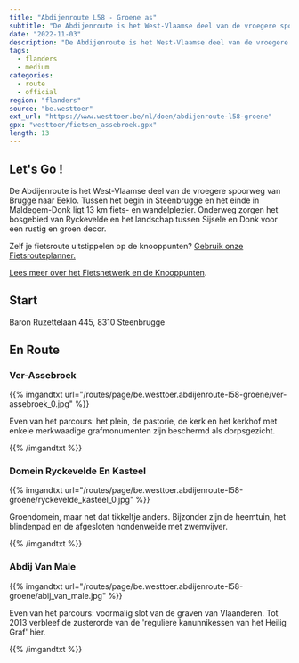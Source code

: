 ```yaml
---
title: "Abdijenroute L58 - Groene as"
subtitle: "De Abdijenroute is het West-Vlaamse deel van de vroegere spoorweg van Brugge naar Eeklo"
date: "2022-11-03"
description: "De Abdijenroute is het West-Vlaamse deel van de vroegere spoorweg van Brugge naar Eeklo" 
tags:
  - flanders
  - medium
categories: 
  - route
  - official
region: "flanders"
source: "be.westtoer"
ext_url: "https://www.westtoer.be/nl/doen/abdijenroute-l58-groene"
gpx: "westtoer/fietsen_assebroek.gpx"
length: 13
---
```


## Let's Go !

De Abdijenroute is het West-Vlaamse deel van de vroegere spoorweg van Brugge naar Eeklo. Tussen het begin in Steenbrugge en het einde in Maldegem-Donk ligt 13 km fiets- en wandelplezier. Onderweg zorgen het bosgebied van Ryckevelde en het landschap tussen Sijsele en Donk voor een rustig en groen decor.

Zelf je fietsroute uitstippelen op de knooppunten? [Gebruik onze Fietsrouteplanner.](https://www.westtoer.be/nl/fietsrouteplanner)

[Lees meer over het Fietsnetwerk en de Knooppunten](https://www.westtoer.be/nl/inspiratie/fietsnetwerk).

## Start 

Baron Ruzettelaan 445, 8310 Steenbrugge 

## En Route

### Ver-Assebroek

{{% imgandtxt url="/routes/page/be.westtoer.abdijenroute-l58-groene/ver-assebroek_0.jpg" %}}

Even van het parcours: het plein, de pastorie, de kerk en het kerkhof met enkele merkwaadige grafmonumenten zijn beschermd als dorpsgezicht.

{{% /imgandtxt %}}

### Domein Ryckevelde En Kasteel

{{% imgandtxt url="/routes/page/be.westtoer.abdijenroute-l58-groene/ryckevelde_kasteel_0.jpg" %}}

Groendomein, maar net dat tikkeltje anders. Bijzonder zijn de heemtuin, het blindenpad en de afgesloten hondenweide met zwemvijver.

{{% /imgandtxt %}}

### Abdij Van Male

{{% imgandtxt url="/routes/page/be.westtoer.abdijenroute-l58-groene/abij_van_male.jpg" %}}

Even van het parcours: voormalig slot van de graven van Vlaanderen. Tot 2013 verbleef de zusterorde van de 'reguliere kanunnikessen van het Heilig Graf' hier. 

{{% /imgandtxt %}}
